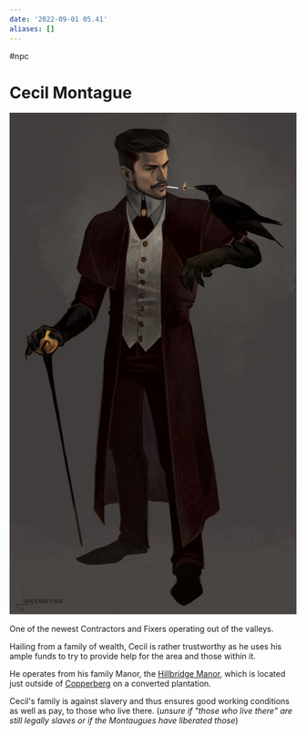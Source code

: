 ```yaml
---
date: '2022-09-01 05.41'
aliases: []
---
```


#npc 
# Cecil Montague
![](_attachments/cecil-montague.png)

One of the newest Contractors and Fixers operating out of the valleys.

Hailing from a family of wealth, Cecil is rather trustworthy as he uses his ample funds to try to provide help for the area and those within it.

He operates from his family Manor, the [Hillbridge Manor](Hillbridge%20Manor.md), which is located just outside of [Copperberg](Copperberg.md) on a converted plantation.

Cecil's family is against slavery and thus ensures good working conditions as well as pay, to those who live there. (_unsure if "those who live there" are still legally slaves or if the Montaugues have liberated those_)

